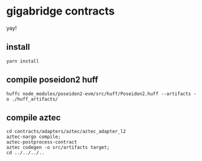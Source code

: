 # gigabridge contracts

yay!

## install
```shell
yarn install
```

## compile poseidon2 huff
```shell
huffc node_modules/poseidon2-evm/src/huff/Poseidon2.huff --artifacts -o ./huff_artifacts/
```


## compile aztec
```shell
cd contracts/adapters/aztec/aztec_adapter_l2
aztec-nargo compile;
aztec-postprocess-contract
aztec codegen -o src/artifacts target;
cd ../../../..
```